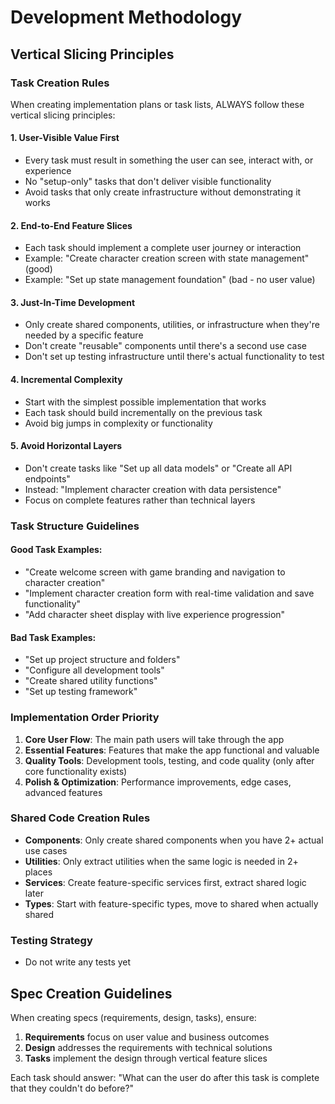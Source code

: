 # Development Methodology

## Vertical Slicing Principles

### Task Creation Rules

When creating implementation plans or task lists, ALWAYS follow these vertical slicing principles:

#### 1. User-Visible Value First

- Every task must result in something the user can see, interact with, or experience
- No "setup-only" tasks that don't deliver visible functionality
- Avoid tasks that only create infrastructure without demonstrating it works

#### 2. End-to-End Feature Slices

- Each task should implement a complete user journey or interaction
- Example: "Create character creation screen with state management" (good)
- Example: "Set up state management foundation" (bad - no user value)

#### 3. Just-In-Time Development

- Only create shared components, utilities, or infrastructure when they're needed by a specific feature
- Don't create "reusable" components until there's a second use case
- Don't set up testing infrastructure until there's actual functionality to test

#### 4. Incremental Complexity

- Start with the simplest possible implementation that works
- Each task should build incrementally on the previous task
- Avoid big jumps in complexity or functionality

#### 5. Avoid Horizontal Layers

- Don't create tasks like "Set up all data models" or "Create all API endpoints"
- Instead: "Implement character creation with data persistence"
- Focus on complete features rather than technical layers

### Task Structure Guidelines

#### Good Task Examples:

- "Create welcome screen with game branding and navigation to character creation"
- "Implement character creation form with real-time validation and save functionality"
- "Add character sheet display with live experience progression"

#### Bad Task Examples:

- "Set up project structure and folders"
- "Configure all development tools"
- "Create shared utility functions"
- "Set up testing framework"

### Implementation Order Priority

1. **Core User Flow**: The main path users will take through the app
2. **Essential Features**: Features that make the app functional and valuable
3. **Quality Tools**: Development tools, testing, and code quality (only after core functionality exists)
4. **Polish & Optimization**: Performance improvements, edge cases, advanced features

### Shared Code Creation Rules

- **Components**: Only create shared components when you have 2+ actual use cases
- **Utilities**: Only extract utilities when the same logic is needed in 2+ places
- **Services**: Create feature-specific services first, extract shared logic later
- **Types**: Start with feature-specific types, move to shared when actually shared

### Testing Strategy

- Do not write any tests yet

## Spec Creation Guidelines

When creating specs (requirements, design, tasks), ensure:

1. **Requirements** focus on user value and business outcomes
2. **Design** addresses the requirements with technical solutions
3. **Tasks** implement the design through vertical feature slices

Each task should answer: "What can the user do after this task is complete that they couldn't do before?"
